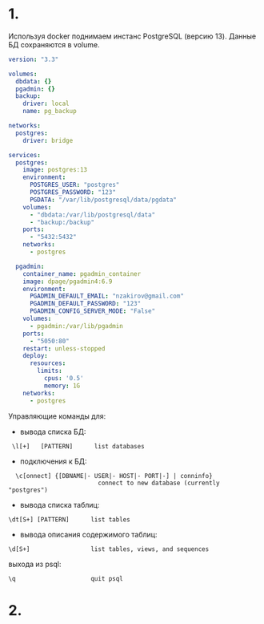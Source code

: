 # 1.

Используя docker поднимаем инстанс PostgreSQL (версию 13). Данные БД сохраняются в volume.

```yaml
version: "3.3"

volumes:
  dbdata: {}
  pgadmin: {}
  backup:
    driver: local
    name: pg_backup

networks:
  postgres:
    driver: bridge

services:
  postgres:
    image: postgres:13
    environment:
      POSTGRES_USER: "postgres"
      POSTGRES_PASSWORD: "123"
      PGDATA: "/var/lib/postgresql/data/pgdata"
    volumes:
      - "dbdata:/var/lib/postgresql/data"
      - "backup:/backup"
    ports:
      - "5432:5432"
    networks: 
      - postgres

  pgadmin:
    container_name: pgadmin_container
    image: dpage/pgadmin4:6.9
    environment:
      PGADMIN_DEFAULT_EMAIL: "nzakirov@gmail.com"
      PGADMIN_DEFAULT_PASSWORD: "123"
      PGADMIN_CONFIG_SERVER_MODE: "False"
    volumes:
      - pgadmin:/var/lib/pgadmin
    ports:
      - "5050:80"
    restart: unless-stopped
    deploy:
      resources:
        limits:
          cpus: '0.5'
          memory: 1G
    networks:
      - postgres

```

Управляющие команды для:

- вывода списка БД:
```
 \l[+]   [PATTERN]      list databases
```
- подключения к БД:
```
  \c[onnect] {[DBNAME|- USER|- HOST|- PORT|-] | conninfo}
                         connect to new database (currently "postgres")
```
- вывода списка таблиц:
```
\dt[S+] [PATTERN]      list tables
```
- вывода описания содержимого таблиц:
```
\d[S+]                 list tables, views, and sequences
```
выхода из psql:
```
\q                     quit psql
```

# 2.


